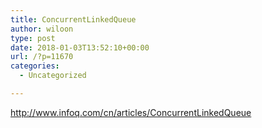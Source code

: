 ```yaml
---
title: ConcurrentLinkedQueue
author: wiloon
type: post
date: 2018-01-03T13:52:10+00:00
url: /?p=11670
categories:
  - Uncategorized

---
```

http://www.infoq.com/cn/articles/ConcurrentLinkedQueue